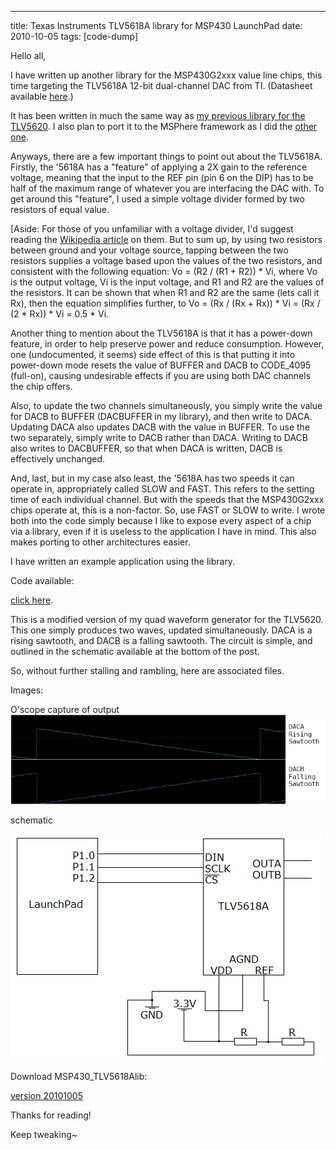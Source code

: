 ---
title: Texas Instruments TLV5618A library for MSP430 LaunchPad
date: 2010-10-05
tags: [code-dump]

Hello all,

I have written up another library for the MSP430G2xxx value line chips, this time targeting the TLV5618A 12-bit dual-channel DAC from TI. (Datasheet available [here](http://www.ti.com/litv/pdf/slas230h).)

It has been written in much the same way as [my previous library for the TLV5620](/?c=9). I also plan to port it to the MSPhere framework as I did the [other one](/?c=15).

Anyways, there are a few important things to point out about the TLV5618A. Firstly, the '5618A has a "feature" of applying a 2X gain to the reference voltage, meaning that the input to the REF pin (pin 6 on the DIP) has to be half of the maximum range of whatever you are interfacing the DAC with. To get around this "feature", I used a simple voltage divider formed by two resistors of equal value.

[Aside: For those of you unfamiliar with a voltage divider, I'd suggest reading the [Wikipedia article](http://en.wikipedia.org/wiki/Voltage_divider) on them. But to sum up, by using two resistors between ground and your voltage source, tapping between the two resistors supplies a voltage based upon the values of the two resistors, and consistent with the following equation: Vo = (R2 / (R1 + R2)) * Vi, where Vo is the output voltage, Vi is the input voltage, and R1 and R2 are the values of the resistors. It can be shown that when R1 and R2 are the same (lets call it Rx), then the equation simplifies further, to Vo = (Rx / (Rx + Rx)) * Vi = (Rx / (2 * Rx)) * Vi = 0.5 * Vi.

Another thing to mention about the TLV5618A is that it has a power-down feature, in order to help preserve power and reduce consumption. However, one (undocumented, it seems) side effect of this is that putting it into power-down mode resets the value of BUFFER and DACB to CODE_4095 (full-on), causing undesirable effects if you are using both DAC channels the chip offers.

Also, to update the two channels simultaneously, you simply write the value for DACB to BUFFER (DACBUFFER in my library), and then write to DACA. Updating DACA also updates DACB with the value in BUFFER. To use the two separately, simply write to DACB rather than DACA. Writing to DACB also writes to DACBUFFER, so that when DACA is written, DACB is effectively unchanged.

And, last, but in my case also least, the '5618A has two speeds it can operate in, appropriately called SLOW and FAST. This refers to the setting time of each individual channel. But with the speeds that the MSP430G2xxx chips operate at, this is a non-factor. So, use FAST or SLOW to write. I wrote both into the code simply because I like to expose every aspect of a chip via a library, even if it is useless to the application I have in mind. This also makes porting to other architectures easier.

I have written an example application using the library.

Code available:

[click here](https://github.com/gatesphere/blog-resources/raw/master/downloads/source/launchpad5618awaveform.c).

This is a modified version of my quad waveform generator for the TLV5620. This one simply produces two waves, updated simultaneously. DACA is a rising sawtooth, and DACB is a falling sawtooth. The circuit is simple, and outlined in the schematic available at the bottom of the post.

So, without further stalling and rambling, here are associated files.

Images:

O'scope capture of output
![o'scope capture](https://github.com/gatesphere/blog-resources/raw/master/downloads/images/launchpad5618a/o-scope.png)

schematic

![schematic](https://github.com/gatesphere/blog-resources/raw/master/downloads/images/launchpad5618a/schematic.png)

Download MSP430_TLV5618Alib:

[version 20101005](https://github.com/gatesphere/blog-resources/raw/master/downloads/source/MSP430_TLV5618Alib_20101005.zip)

Thanks for reading!

Keep tweaking~ 